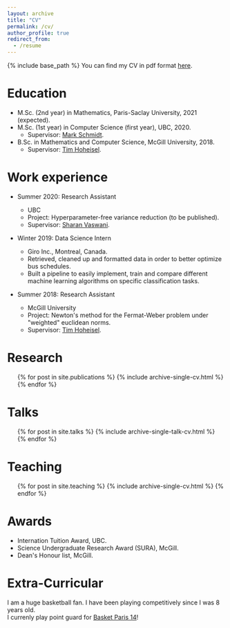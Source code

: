 ```yaml
---
layout: archive
title: "CV"
permalink: /cv/
author_profile: true
redirect_from:
  - /resume
---
```


{% include base_path %}
You can find my CV in pdf format [here](https://bpauld.github.io/files/resume.pdf).

Education
======
* M.Sc. (2nd year) in Mathematics, Paris-Saclay University, 2021 (expected).
* M.Sc. (1st year) in Computer Science (first year), UBC, 2020.
  * Supervisor: [Mark Schmidt](https://www.cs.ubc.ca/~schmidtm/).
* B.Sc. in Mathematics and Computer Science, McGill University, 2018.
  * Supervisor: [Tim Hoheisel](https://www.math.mcgill.ca/hoheisel/).

Work experience
======
* Summer 2020: Research Assistant
  * UBC
  * Project: Hyperparameter-free variance reduction (to be published).
  * Supervisor: [Sharan Vaswani](https://vaswanis.github.io/).

* Winter 2019: Data Science Intern
  * Giro Inc., Montreal, Canada.
  * Retrieved, cleaned up and formatted data in order to better optimize bus schedules.
  * Built a pipeline to easily implement, train and compare different machine learning algorithms on specific classification tasks.
  
* Summer 2018: Research Assistant
  * McGill University
  * Project: Newton's method for the Fermat-Weber problem under "weighted" euclidean norms.
  * Supervisor: [Tim Hoheisel](https://www.math.mcgill.ca/hoheisel/).
  

Research
======
  <ul>{% for post in site.publications %}
    {% include archive-single-cv.html %}
  {% endfor %}</ul>
  
Talks
======
  <ul>{% for post in site.talks %}
    {% include archive-single-talk-cv.html %}
  {% endfor %}</ul>
  
Teaching
======
  <ul>{% for post in site.teaching %}
    {% include archive-single-cv.html %}
  {% endfor %}</ul>
  
Awards
======
* Internation Tuition Award, UBC.
* Science Undergraduate Research Award (SURA), McGill.
* Dean's Honour list, McGill.

Extra-Curricular
=====
I am a huge basketball fan. I have been playing competitively since I was 8 years old.\
I currenly play point guard for [Basket Paris 14](https://basketparis14.com/)!
